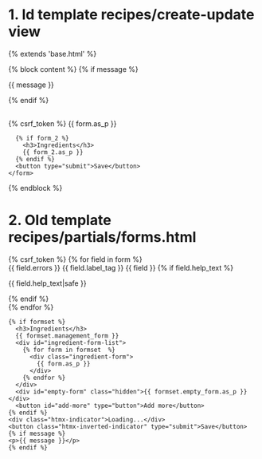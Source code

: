 # 1. ld template recipes/create-update view

{% extends 'base.html' %}

{% block content %}
  {% if message %}
    <p>{{ message }}</p>
  {% endif %}
  <div style="margin-top:30px;">
    <form action="." method="post">
      {% csrf_token %}
      {{ form.as_p }}

      {% if form_2 %}
        <h3>Ingredients</h3>
        {{ form_2.as_p }}
      {% endif %}
      <button type="submit">Save</button>
    </form>
  </div>
{% endblock %}


# 2. Old template recipes/partials/forms.html

<form action="." method="POST" hx-post="." hx-swap="outerHTML">
    {% csrf_token %}
    {% for field in form %}
      <div class="{% if field.field.required %} {{ form.required_css_class }}{% endif %}">
        {{ field.errors }}
        {{ field.label_tag }} {{ field }}
        {% if field.help_text %}
          <p class="help">{{ field.help_text|safe }}</p>
        {% endif %}
      </div>
    {% endfor %} 

    {% if formset %}
      <h3>Ingredients</h3>
      {{ formset.management_form }}
      <div id="ingredient-form-list">
        {% for form in formset  %}
          <div class="ingredient-form">
            {{ form.as_p }}
          </div>
        {% endfor %}
      </div>    
      <div id="empty-form" class="hidden">{{ formset.empty_form.as_p }}</div>
      <button id="add-more" type="button">Add more</button>
    {% endif %}
    <div class="htmx-indicator">Loading...</div>
    <button class="htmx-inverted-indicator" type="submit">Save</button>
    {% if message %}
    <p>{{ message }}</p>
    {% endif %}